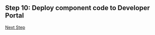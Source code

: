 ## Step 10: Deploy component code to Developer Portal


[Next Step](https://github.com/bakobako/keboola-empower-workshop-components/blob/main/workshop_steps/Step%2011%3A%20Run%20component%20in%20Keboola.md)